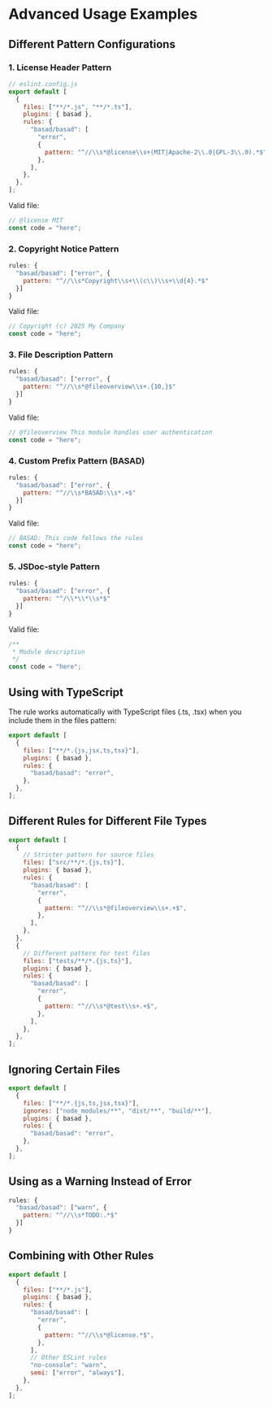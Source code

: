 # Advanced Usage Examples

## Different Pattern Configurations

### 1. License Header Pattern

```javascript
// eslint.config.js
export default [
  {
    files: ["**/*.js", "**/*.ts"],
    plugins: { basad },
    rules: {
      "basad/basad": [
        "error",
        {
          pattern: "^//\\s*@license\\s+(MIT|Apache-2\\.0|GPL-3\\.0).*$",
        },
      ],
    },
  },
];
```

Valid file:

```javascript
// @license MIT
const code = "here";
```

### 2. Copyright Notice Pattern

```javascript
rules: {
  "basad/basad": ["error", {
    pattern: "^//\\s*Copyright\\s+\\(c\\)\\s+\\d{4}.*$"
  }]
}
```

Valid file:

```javascript
// Copyright (c) 2025 My Company
const code = "here";
```

### 3. File Description Pattern

```javascript
rules: {
  "basad/basad": ["error", {
    pattern: "^//\\s*@fileoverview\\s+.{10,}$"
  }]
}
```

Valid file:

```javascript
// @fileoverview This module handles user authentication
const code = "here";
```

### 4. Custom Prefix Pattern (BASAD)

```javascript
rules: {
  "basad/basad": ["error", {
    pattern: "^//\\s*BASAD:\\s*.+$"
  }]
}
```

Valid file:

```javascript
// BASAD: This code follows the rules
const code = "here";
```

### 5. JSDoc-style Pattern

```javascript
rules: {
  "basad/basad": ["error", {
    pattern: "^/\\*\\*\\s*$"
  }]
}
```

Valid file:

```javascript
/**
 * Module description
 */
const code = "here";
```

## Using with TypeScript

The rule works automatically with TypeScript files (.ts, .tsx) when you include them in the files pattern:

```javascript
export default [
  {
    files: ["**/*.{js,jsx,ts,tsx}"],
    plugins: { basad },
    rules: {
      "basad/basad": "error",
    },
  },
];
```

## Different Rules for Different File Types

```javascript
export default [
  {
    // Stricter pattern for source files
    files: ["src/**/*.{js,ts}"],
    plugins: { basad },
    rules: {
      "basad/basad": [
        "error",
        {
          pattern: "^//\\s*@fileoverview\\s+.+$",
        },
      ],
    },
  },
  {
    // Different pattern for test files
    files: ["tests/**/*.{js,ts}"],
    plugins: { basad },
    rules: {
      "basad/basad": [
        "error",
        {
          pattern: "^//\\s*@test\\s+.+$",
        },
      ],
    },
  },
];
```

## Ignoring Certain Files

```javascript
export default [
  {
    files: ["**/*.{js,ts,jsx,tsx}"],
    ignores: ["node_modules/**", "dist/**", "build/**"],
    plugins: { basad },
    rules: {
      "basad/basad": "error",
    },
  },
];
```

## Using as a Warning Instead of Error

```javascript
rules: {
  "basad/basad": ["warn", {
    pattern: "^//\\s*TODO:.*$"
  }]
}
```

## Combining with Other Rules

```javascript
export default [
  {
    files: ["**/*.js"],
    plugins: { basad },
    rules: {
      "basad/basad": [
        "error",
        {
          pattern: "^//\\s*@license.*$",
        },
      ],
      // Other ESLint rules
      "no-console": "warn",
      semi: ["error", "always"],
    },
  },
];
```
